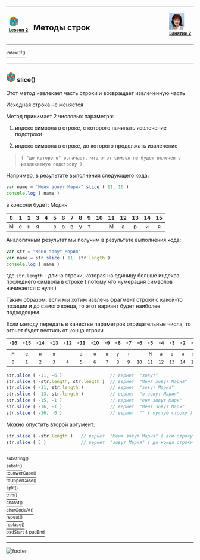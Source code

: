 [footer]: https://github.com/garevna/js-course/raw/master/images/a-level-ico.png?raw=true
[me]: https://raw.githubusercontent.com/garevna/a-level-js-lessons/master/ico/myPhoto-40.png "Ⓒ Irina Fylyppova ( garevna ) 2019"

[ico20]: https://raw.githubusercontent.com/garevna/a-level-js-lessons/master/ico/a-level-20.png
[ico25]: https://raw.githubusercontent.com/garevna/a-level-js-lessons/master/ico/a-level-25.png

[cap-20]: https://raw.githubusercontent.com/garevna/a-level-js-lessons/master/ico/coffee-20.png
[cap-25]: https://raw.githubusercontent.com/garevna/a-level-js-lessons/master/ico/coffee-25.png

[warn-25]: https://raw.githubusercontent.com/garevna/a-level-js-lessons/master/ico/warning-25.png

[link-20]: https://raw.githubusercontent.com/garevna/a-level-js-lessons/master/ico/link-20.png



<table><tr><td width="50">

![ico25] <br/><sup>[**Lesson&nbsp;2**](../lessons/lesson-02.md)</sup>
  </td>
  <td width="800"><h2>Методы строк</h2></td>
  <td>

  ![me] <br/><sup>[**Занятие&nbsp;2**](../lessons/lesson-02.md)</sup></td>
</tr></table>

[<sup>indexOf()</sup>](Strings-methods-indexOf.md)

___________________________________________________________________

### ![ico25] slice()

Этот метод извлекает часть строки и возвращает извлеченную часть

Исходная строка не меняется

Метод принимает 2 числовых параметра:

1) индекс символа в строке, с которого начинать извлечение подстроки

2) индекс символа в строке, до которого продолжать извлечение

> `( "до которого" означает, что этот символ не будет включен в извлекаемую подстроку )`

Например, в результате выполнения следующего кода:

```javascript
var name = "Меня зовут Мария".slice ( 11, 16 )
console.log ( name )
```

в консоли будет:     *Мария*

| 0 | 1 | 2 | 3 | 4 | 5 | 6 | 7 | 8 | 9 | 10 | 11 | 12 | 13 | 14 | 15 |
|:-:|:-:|:-:|:-:|:-:|:-:|:-:|:-:|:-:|:-:|:-:|:-:|:-:|:-:|:-:|:-:|
| М | е | н | я |   | з | о | в | у | т |   | М | а | р | и | я |

Аналогичный результат мы получим в результате выполнения кода:

```javascript
var str = "Меня зовут Мария"
var name = str.slice ( 11, str.length )
console.log ( name )
```

где `str.length` - длина строки, которая на единицу больше индекса последнего символа в строке ( потому что нумерация символов начинается с нуля )

Таким образом, если мы хотим извлечь фрагмент строки с какой-то позиции и до самого конца, то этот вариант будет наиболее подходящим

Если методу передать в качестве параметров отрицательные числа, то отсчет будет вестись от конца строки

|<sup>-16</sup>|<sup>-15</sup>|<sup>-14</sup>|<sup>-13</sup>|<sup>-12</sup>|<sup>-11</sup>|<sup>-10</sup>|<sup>-9</sup>|<sup>-8</sup>|<sup>-7</sup>|<sup>-6</sup>|<sup>-5</sup>|<sup>-4</sup>|<sup>-3</sup>|<sup>-2</sup>|<sup>-1</sup>|
|:-:|:-:|:-:|:-:|:-:|:-:|:-:|:-:|:-:|:-:|:-:|:-:|:-:|:-:|:-:|:-:|
| `М` | `е` | `н` | `я` | ` ` | `з` | `о` | `в` | `у` | `т` | ` ` | `М` | `а` | `р` | `и` | `я` |
|`0`|`1`|`2`|`3`|`4`|`5`|`6`|`7`|`8`|`9`|`10`|`11`|`12`|`13`|`14`|`15`|

```javascript
str.slice ( -11, -6 )                  // вернет  "зовут"
str.slice ( -str.length, str.length )  // вернет  "Меня зовут Мария"
str.slice ( -11, str.length )          // вернет  "зовут Мария"
str.slice ( -13, str.length )          // вернет  "я зовут Мария"
str.slice ( -15, -1 )                  // вернет  "еня зовут Мари"
str.slice ( -16, -1 )                  // вернет  "Меня зовут Мари"
str.slice ( -16,  0 )                  // вернет  "" ( пустую строку )
```

Можно опустить второй аргумент:

```javascript
str.slice ( -str.length )   // вернет  "Меня зовут Мария" ( всю строку )
str.slice ( 5 )             // вернет  "зовут Мария" ( до конца строки )
```

___________________________________________________________________

[<sup>substring()</sup>](Strings-methods-substring.md)<br/>
[<sup>substr()</sup>](Strings-methods-substr.md)<br/>
[<sup>toLowerCase()</sup>](Strings-methods-toLowerCase.md)<br/>
[<sup>toUpperCase()</sup>](Strings-methods-toUpperCase.md)<br/>
[<sup>split()</sup>](Strings-methods-split.md)<br/>
[<sup>trim()</sup>](Strings-methods-trim.md)<br/>
[<sup>charAt()</sup>](Strings-methods-charAt.md)<br/>
[<sup>charCodeAt()</sup>](Strings-methods-charCodeAt.md)<br/>
[<sup>repeat()</sup>](Strings-methods-repeat.md)<br/>
[<sup>replace()</sup>](Strings-methods-replace.md)<br/>
[<sup>padStart & padEnd</sup>](Strings-methods-padStart-padEnd.md)

___________________________________________________________________

![footer]
